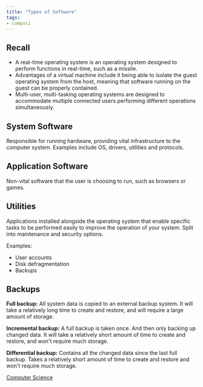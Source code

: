 ```yaml
---
title: "Types of Software"
tags:
- compsci
---
```


## Recall
- A real-time operating system is an operating system designed to perform functions in real-time, such as a missile. 
- Advantages of a virtual machine include it being able to isolate the guest operating system from the host, meaning that software running on the guest can be properly contained.
- Multi-user, multi-tasking operating systems are designed to accommodate multiple connected users performing different operations simultaneously. 

## System Software

Responsible for running hardware, providing vital infrastructure to the computer system. Examples include OS, drivers, utilities and protocols.

## Application Software

Non-vital software that the user is choosing to run, such as browsers or games.


## Utilities

Applications installed alongside the operating system that enable specific tasks to be performed easily to improve the operation of your system.
Split into maintenance and security options.

Examples:

- User accounts
- Disk defragmentation
- Backups

## Backups

**Full backup:** All system data is copied to an external backup system. It will take a relatively long time to create and restore, and will require a large amount of storage.

**Incremental backup:** A full backup is taken once. And then only backing up changed data. It will take a relatively short amount of time to create and restore, and won't require much storage.

**Differential backup:** Contains all the changed data since the last full backup. Takes a relatively short amount of time to create and restore and won't require much storage.


[Computer Science](/ComputerScience)